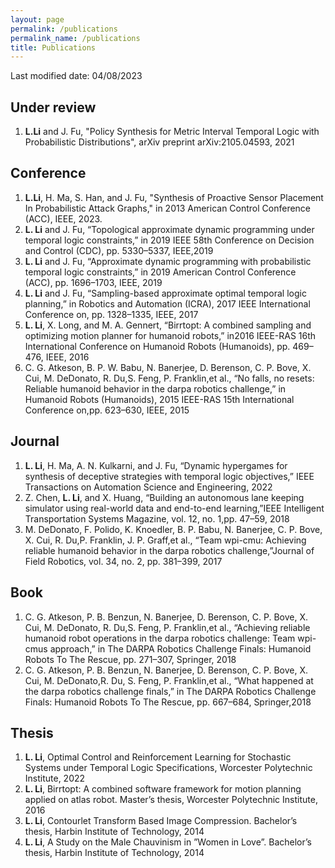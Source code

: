 ```yaml
---
layout: page
permalink: /publications
permalink_name: /publications
title: Publications
---
```


Last modified date: 04/08/2023

## Under review

1. **L.Li** and J. Fu, "Policy Synthesis for Metric Interval Temporal Logic with Probabilistic Distributions", arXiv preprint arXiv:2105.04593, 2021

## Conference
1. **L.Li**, H. Ma, S. Han, and J. Fu, "Synthesis of Proactive Sensor Placement In Probabilistic Attack Graphs," in 2013 American Control Conference (ACC), IEEE, 2023.
2. **L.  Li**  and  J.  Fu,  “Topological  approximate  dynamic  programming  under  temporal  logic  constraints,” in 2019 IEEE 58th Conference on Decision and Control (CDC), pp. 5330–5337, IEEE,2019
3. **L.  Li**  and  J.  Fu,  “Approximate  dynamic  programming  with  probabilistic  temporal  logic  constraints,” in 2019 American Control Conference (ACC), pp. 1696–1703, IEEE, 2019
4. **L. Li** and J. Fu, “Sampling-based approximate optimal temporal logic planning,” in Robotics and Automation (ICRA), 2017 IEEE International Conference on, pp. 1328–1335, IEEE, 2017
5. **L.  Li**,  X.  Long,  and  M.  A.  Gennert,  “Birrtopt:  A  combined  sampling  and  optimizing  motion planner for humanoid robots,” in2016  IEEE-RAS  16th  International  Conference  on  Humanoid Robots (Humanoids), pp. 469–476, IEEE, 2016
6. C. G. Atkeson, B. P. W. Babu, N. Banerjee, D. Berenson, C. P. Bove, X. Cui, M. DeDonato, R. Du,S. Feng, P. Franklin,et al., “No falls, no resets: Reliable humanoid behavior in the darpa robotics challenge,” in Humanoid Robots (Humanoids), 2015 IEEE-RAS 15th International Conference on,pp. 623–630, IEEE, 2015

## Journal

1. **L. Li**, H. Ma, A. N. Kulkarni, and J. Fu, “Dynamic hypergames for synthesis of deceptive strategies with temporal logic objectives,” IEEE Transactions on Automation Science and Engineering, 2022
2. Z. Chen, **L. Li**, and X. Huang, “Building an autonomous lane keeping simulator using real-world data and end-to-end learning,”IEEE Intelligent Transportation Systems Magazine, vol. 12, no. 1,pp. 47–59, 2018
3. M.  DeDonato,  F.  Polido,  K.  Knoedler,  B.  P.  Babu,  N.  Banerjee,  C.  P.  Bove,  X.  Cui,  R.  Du,P. Franklin, J. P. Graff,et al., “Team wpi-cmu: Achieving reliable humanoid behavior in the darpa robotics challenge,”Journal of Field Robotics, vol. 34, no. 2, pp. 381–399, 2017

## Book

1. C. G. Atkeson, P. B. Benzun, N. Banerjee, D. Berenson, C. P. Bove, X. Cui, M. DeDonato, R. Du,S. Feng, P. Franklin,et al., “Achieving reliable humanoid robot operations in the darpa robotics challenge: Team wpi-cmus approach,” in The DARPA Robotics Challenge Finals: Humanoid Robots To The Rescue, pp. 271–307, Springer, 2018
2. C.  G.  Atkeson,  P.  B.  Benzun,  N.  Banerjee,  D.  Berenson,  C.  P.  Bove,  X.  Cui,  M.  DeDonato,R. Du, S. Feng, P. Franklin,et  al., “What happened at the darpa robotics challenge finals,” in The DARPA Robotics Challenge Finals: Humanoid Robots To The Rescue, pp. 667–684, Springer,2018

## Thesis
1. **L. Li**, Optimal Control and Reinforcement Learning for Stochastic Systems under Temporal Logic Specifications, Worcester Polytechnic Institute, 2022
2. **L. Li**, Birrtopt: A combined software framework for motion planning applied on atlas robot. Master’s thesis, Worcester Polytechnic Institute, 2016
3. **L. Li**, Contourlet  Transform  Based  Image  Compression.  Bachelor’s  thesis,  Harbin  Institute of Technology, 2014
4. **L. Li**, A Study on the Male Chauvinism in ”Women in Love”. Bachelor’s thesis, Harbin Institute of Technology, 2014